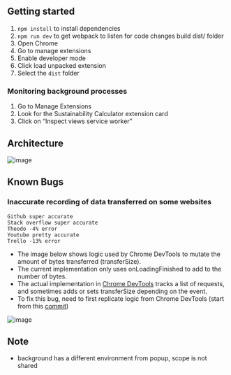 
## Getting started
1. `npm install` to install dependencies
2. `npm run dev` to get webpack to listen for code changes build dist/ folder
3. Open Chrome
4. Go to manage extensions
5. Enable developer mode
6. Click load unpacked extension
7. Select the `dist` folder

### Monitoring background processes
1. Go to Manage Extensions
2. Look for the Sustainability Calculator extension card
3. Click on “Inspect views service worker”

## Architecture
![image](https://github.com/Theodo-UK/sustainability-calculator/assets/57725347/08e13bb7-7a71-48d5-81df-e64b3a07a2e6)

## Known Bugs
### Inaccurate recording of data transferred on some websites
```
Github super accurate
Stack overflow super accurate
Theodo -4% error 
Youtube pretty accurate
Trello -13% error
```
- The image below shows logic used by Chrome DevTools to mutate the amount of bytes transferred (transferSize).
- The current implementation only uses onLoadingFinished to add to the number of bytes.
- The actual implementation in [Chrome DevTools](https://github.com/ChromeDevTools/devtools-frontend) tracks a list of requests, and sometimes adds or sets transferSize depending on the event.
- To fix this bug, need to first replicate logic from Chrome DevTools (start from this [commit](https://github.com/Theodo-UK/sustainability-calculator/pull/44/commits/a1da0aac31f95621b8fd49ca1f56d25d894633f7))


![image](https://github.com/Theodo-UK/sustainability-calculator/assets/57725347/5cecef6c-67b7-4d44-983a-0be79c765ece)

## Note
- background has a different environment from popup, scope is not shared
